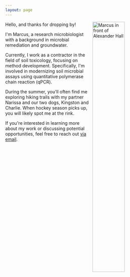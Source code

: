 ```yaml
---
layout: page
---
```

<img src="assets/images/marcus_alexander-hall.JPG" alt="Marcus in front of Alexander Hall" style="width: 45%; float: right; margin-left: 10px; margin-bottom: 10px">
Hello, and thanks for dropping by!

I'm Marcus, a research microbiologist with a background in microbial remediation and groundwater.

Currently, I work as a contractor in the field of soil toxicology, focusing on method development. Specifically, I'm involved in modernizing soil microbial assays using quantitative polymerase chain reaction (qPCR).

During the summer, you'll often find me exploring hiking trails with my partner Narissa and our two dogs, Kingston and Charlie. When hockey season picks up, you will likely spot me at the rink.

If you're interested in learning more about my work or discussing potential opportunities, feel free to reach out [via email](mailto:microbiology.marcus@gmail.com).

<p style="text-align: center; font-size: 40px;">
  <a href="https://www.linkedin.com/in/johnson-marcus/"><i class="fa-brands fa-linkedin"></i></a>
  <a href="https://www.twitter.com/Johnson_MarcusE"><i class="fa-brands fa-twitter"></i></a>
  <a href="https://github.com/microbiology-marcus"><i class="fa-brands fa-github"></i></a>
</p>

